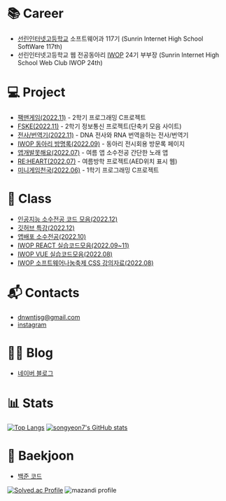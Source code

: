 <!-- ### Hi there 👋 -->

<!--
**songyeon7/songyeon7** is a ✨ _special_ ✨ repository because its `README.md` (this file) appears on your GitHub profile.

Here are some ideas to get you started:

- 🔭 I’m currently working on ...
- 🌱 I’m currently learning ...
- 👯 I’m looking to collaborate on ...
- 🤔 I’m looking for help with ...
- 💬 Ask me about ...
- 📫 How to reach me: ...
- 😄 Pronouns: ...
- ⚡ Fun fact: ...
-->

<!--
![header](https://capsule-render.vercel.app/api?type=waving&color=auto&height=300&section=header&desc=SRIHS%20SW%20117&descAlign=70&text=songyeon7&fontSize=70&FontAlignY=40)

![songyeon7's GitHub stats](https://github-readme-stats.vercel.app/api?username=songyeon7&show_icons=true&theme=radical)
-->

# 📚 Career
- [선린인터넷고등학교](https://sunrint.sen.hs.kr/) 소프트웨어과 117기 (Sunrin Internet High School SoftWare 117th)
- 선린인터넷고등학교 웹 전공동아리 [IWOP](https://www.facebook.com/sunrinIwop/) 24기 부부장 (Sunrin Internet High School Web Club IWOP 24th)


# 💻 Project
- [팩맨게임(2022.11)](https://github.com/songyeon7/PACMAN) - 2학기 프로그래밍 C프로젝트
- [FSKE(2022.11)](https://github.com/songyeon7/FSKE_WEB) - 2학기 정보통신 프로젝트(단축키 모음 사이트)
- [전사/번역기(2022.11)](https://github.com/songyeon7/DNAtoRNAtoDNA) - DNA 전사와 RNA 번역을하는 전사/번역기
- [IWOP 동아리 방명록(2022.09)](https://github.com/songyeon7/IWOP-2022-09-07) - 동아리 전시회용 방문록 페이지
- [앱개발못해요(2022.07)](https://github.com/songyeon7/I-can-t-develop-apps) - 여름 앱 소수전공 간단한 노래 앱
- [RE:HEART(2022.07)](https://github.com/songyeon7/RE-HEART) - 여름방학 프로젝트(AED위치 표시 웹)
- [미니게임천국(2022.06)](https://github.com/songyeon7/minigame_C) - 1학기 프로그래밍 C프로젝트


# 🏫 Class
- [인공지능 소수전공 코드 모음(2022.12)](https://github.com/songyeon7/AI-2022)
- [깃허브 특강(2022.12)](https://github.com/songyeon7/github_c)
- [앱배포 소수전공(2022.10)](https://github.com/songyeon7/FoodInfo1021)
- [IWOP REACT 실습코드모음(2022.09~11)](https://github.com/songyeon7/IWOP_REACT_2022)
- [IWOP VUE 실습코드모음(2022.08)](https://github.com/songyeon7/IWOP-VUE)
- [IWOP 소프트웨어나눔축제 CSS 강의자료(2022.08)](https://github.com/songyeon7/IWOP_CSS_PPTX)


# 📬 Contacts
- dnwntjsg@gmail.com
- [instagram](https://www.instagram.com/silsu_ro/)


# 👩‍💻 Blog
- [네이버 블로그](https://blog.naver.com/song_yeon7)


# 📊 Stats
[![Top Langs](https://github-readme-stats.vercel.app/api/top-langs/?username=songyeon7&layout=compact&theme=tokyonight&langs_count=10)](https://github.com/songyeon7/songyeon7/edit/main/README.md)
[![songyeon7's GitHub stats](https://github-readme-stats.vercel.app/api?username=songyeon7&theme=tokyonight)](https://github.com/anuraghazra/github-readme-stats)


# 🏅 Baekjoon
- [백준 코드](https://github.com/songyeon7/Baekjoon_songyeon7)


[![Solved.ac Profile](http://mazassumnida.wtf/api/v2/generate_badge?boj=suneon7)](https://solved.ac/suneon7/)
![mazandi profile](http://mazandi.herokuapp.com/api?handle=suneon7&theme=warm)
